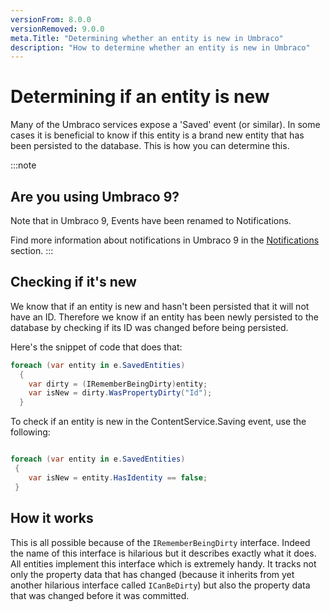 ```yaml
---
versionFrom: 8.0.0
versionRemoved: 9.0.0
meta.Title: "Determining whether an entity is new in Umbraco"
description: "How to determine whether an entity is new in Umbraco"
---
```


# Determining if an entity is new

Many of the Umbraco services expose a 'Saved' event (or similar). In some cases it is beneficial to know if this entity is a brand new entity that has been persisted to the database. This is how you can determine this.

:::note

## Are you using Umbraco 9?

Note that in Umbraco 9, Events have been renamed to Notifications.

Find more information about notifications in Umbraco 9 in the [Notifications](../Notifications) section.
:::

## Checking if it's new

We know that if an entity is new and hasn't been persisted that it will not have an ID. Therefore we know if an entity has been newly persisted to the database by checking if its ID was changed before being persisted.

Here's the snippet of code that does that:

```csharp
foreach (var entity in e.SavedEntities)
  {
    var dirty = (IRememberBeingDirty)entity;
    var isNew = dirty.WasPropertyDirty("Id");
  }
```

To check if an entity is new in the ContentService.Saving event, use the following:

```csharp

foreach (var entity in e.SavedEntities)
 {
    var isNew = entity.HasIdentity == false;
 }
```

## How it works

This is all possible because of the `IRememberBeingDirty` interface. Indeed the name of this interface is hilarious but it describes exactly what it does. All entities implement this interface which is extremely handy. It tracks not only the property data that has changed (because it inherits from yet another hilarious interface called `ICanBeDirty`) but also the property data that was changed before it was committed.
